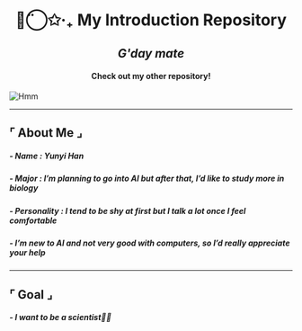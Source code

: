 


<h1 align="center">◡̈⃝✩‧₊ My Introduction Repository </h1>
<h2 align="center"><i>G'day mate</i></h2>
<h4 align="center">Check out my other repository!</i></h4>


![Hmm](https://i.pinimg.com/1200x/b7/11/bb/b711bb6552b8e85b76c8a27f87148d0e.jpg)



---

## ⌜ About Me ⌟

##### - Name : Yunyi Han
##### - Major : I’m planning to go into AI but after that, I’d like to study more in biology
##### - Personality : I tend to be shy at first but I talk a lot once I feel comfortable
##### - I’m new to AI and not very good with computers, so I’d really appreciate your help

---

## ⌜ Goal ⌟

##### - I want to be a scientist🧬🔬



